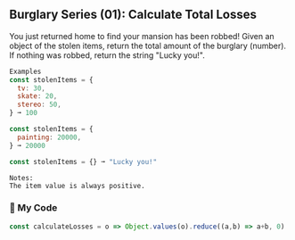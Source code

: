## Burglary Series (01): Calculate Total Losses

You just returned home to find your mansion has been robbed! Given an object of the stolen items, return the total amount of the burglary (number). If nothing was robbed, return the string "Lucky you!".
```js
Examples
const stolenItems = {
  tv: 30,
  skate: 20,
  stereo: 50,
} ➞ 100

const stolenItems = {
  painting: 20000,
} ➞ 20000

const stolenItems = {} ➞ "Lucky you!"
```
```
Notes:
The item value is always positive.
```
### :leaves: My Code
```js
const calculateLosses = o => Object.values(o).reduce((a,b) => a+b, 0) || "Lucky you!";
```
